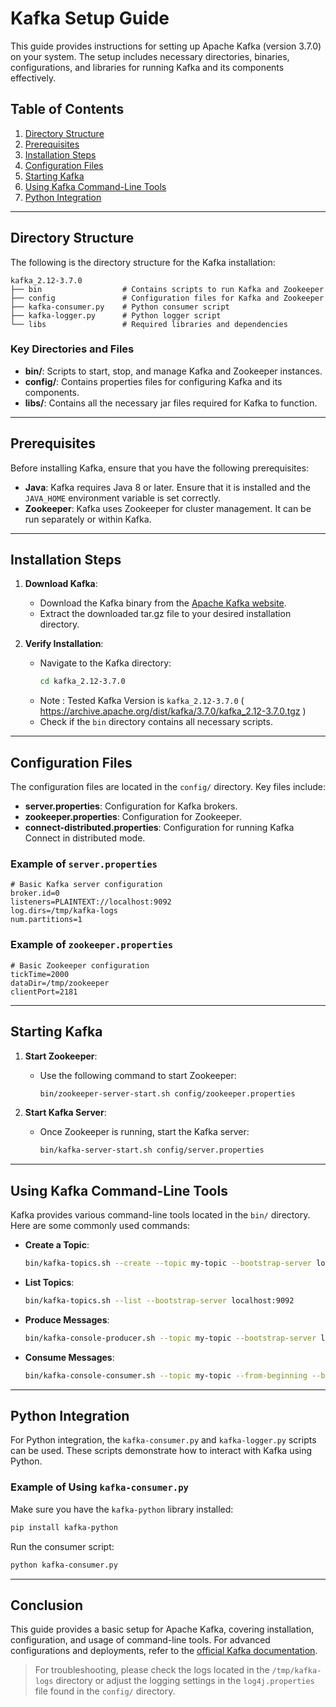 # Kafka Setup Guide

This guide provides instructions for setting up Apache Kafka (version 3.7.0) on your system. The setup includes necessary directories, binaries, configurations, and libraries for running Kafka and its components effectively.

## Table of Contents

1. [Directory Structure](#directory-structure)
2. [Prerequisites](#prerequisites)
3. [Installation Steps](#installation-steps)
4. [Configuration Files](#configuration-files)
5. [Starting Kafka](#starting-kafka)
6. [Using Kafka Command-Line Tools](#using-kafka-command-line-tools)
7. [Python Integration](#python-integration)

---

## Directory Structure

The following is the directory structure for the Kafka installation:

```
kafka_2.12-3.7.0
├── bin                  # Contains scripts to run Kafka and Zookeeper
├── config               # Configuration files for Kafka and Zookeeper
├── kafka-consumer.py    # Python consumer script
├── kafka-logger.py      # Python logger script
└── libs                 # Required libraries and dependencies
```

### Key Directories and Files

- **bin/**: Scripts to start, stop, and manage Kafka and Zookeeper instances.
- **config/**: Contains properties files for configuring Kafka and its components.
- **libs/**: Contains all the necessary jar files required for Kafka to function.

---

## Prerequisites

Before installing Kafka, ensure that you have the following prerequisites:

- **Java**: Kafka requires Java 8 or later. Ensure that it is installed and the `JAVA_HOME` environment variable is set correctly.
- **Zookeeper**: Kafka uses Zookeeper for cluster management. It can be run separately or within Kafka.

---

## Installation Steps

1. **Download Kafka**:
   - Download the Kafka binary from the [Apache Kafka website](https://kafka.apache.org/downloads).
   - Extract the downloaded tar.gz file to your desired installation directory.

2. **Verify Installation**:
   - Navigate to the Kafka directory:
     ```bash
     cd kafka_2.12-3.7.0
     ```
   - Note : Tested Kafka Version is `kafka_2.12-3.7.0` ( https://archive.apache.org/dist/kafka/3.7.0/kafka_2.12-3.7.0.tgz )
   - Check if the `bin` directory contains all necessary scripts.

---

## Configuration Files

The configuration files are located in the `config/` directory. Key files include:

- **server.properties**: Configuration for Kafka brokers.
- **zookeeper.properties**: Configuration for Zookeeper.
- **connect-distributed.properties**: Configuration for running Kafka Connect in distributed mode.

### Example of `server.properties`

```properties
# Basic Kafka server configuration
broker.id=0
listeners=PLAINTEXT://localhost:9092
log.dirs=/tmp/kafka-logs
num.partitions=1
```

### Example of `zookeeper.properties`

```properties
# Basic Zookeeper configuration
tickTime=2000
dataDir=/tmp/zookeeper
clientPort=2181
```

---

## Starting Kafka

1. **Start Zookeeper**:
   - Use the following command to start Zookeeper:
     ```bash
     bin/zookeeper-server-start.sh config/zookeeper.properties
     ```

2. **Start Kafka Server**:
   - Once Zookeeper is running, start the Kafka server:
     ```bash
     bin/kafka-server-start.sh config/server.properties
     ```

---

## Using Kafka Command-Line Tools

Kafka provides various command-line tools located in the `bin/` directory. Here are some commonly used commands:

- **Create a Topic**:
  ```bash
  bin/kafka-topics.sh --create --topic my-topic --bootstrap-server localhost:9092 --partitions 1 --replication-factor 1
  ```

- **List Topics**:
  ```bash
  bin/kafka-topics.sh --list --bootstrap-server localhost:9092
  ```

- **Produce Messages**:
  ```bash
  bin/kafka-console-producer.sh --topic my-topic --bootstrap-server localhost:9092
  ```

- **Consume Messages**:
  ```bash
  bin/kafka-console-consumer.sh --topic my-topic --from-beginning --bootstrap-server localhost:9092
  ```

---

## Python Integration

For Python integration, the `kafka-consumer.py` and `kafka-logger.py` scripts can be used. These scripts demonstrate how to interact with Kafka using Python.

### Example of Using `kafka-consumer.py`

Make sure you have the `kafka-python` library installed:

```bash
pip install kafka-python
```

Run the consumer script:

```bash
python kafka-consumer.py
```

---

## Conclusion

This guide provides a basic setup for Apache Kafka, covering installation, configuration, and usage of command-line tools. For advanced configurations and deployments, refer to the [official Kafka documentation](https://kafka.apache.org/documentation/).

> For troubleshooting, please check the logs located in the `/tmp/kafka-logs` directory or adjust the logging settings in the `log4j.properties` file found in the `config/` directory.